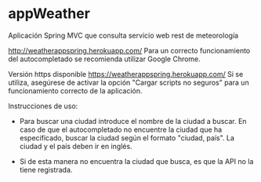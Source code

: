 # appWeather
Aplicación Spring MVC que consulta servicio web rest de meteorología

http://weatherappspring.herokuapp.com/
Para un correcto funcionamiento del autocompletado se recomienda utilizar Google Chrome.

Versión https disponible https://weatherappspring.herokuapp.com/
Si se utiliza, asegúrese de activar la opción "Cargar scripts no seguros" para un funcionamiento correcto de la aplicación.

Instrucciones de uso:
  
  - Para buscar una ciudad introduce el nombre de la ciudad a buscar. En caso de que el autocompletado no encuentre la ciudad
    que ha especificado, buscar la ciudad según el formato "ciudad, país". La ciudad y el país deben ir en inglés.
    
  - Si de esta manera no encuentra la ciudad que busca, es que la API no la tiene registrada.
  
